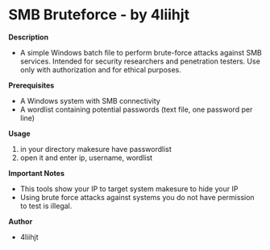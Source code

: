 # SMB Bruteforce - by 4liihjt

**Description** 
* A simple Windows batch file to perform brute-force attacks against SMB services. Intended for security researchers and penetration testers. Use only with authorization and for ethical purposes.

**Prerequisites**
* A Windows system with SMB connectivity
* A wordlist containing potential passwords (text file, one password per line)

**Usage**
1. in your directory makesure have passwordlist
2. open it and enter ip, username, wordlist

**Important Notes**
* This tools show your IP to target system makesure to hide your IP
* Using brute force attacks against systems you do not have permission to test is illegal.

**Author**
* 4liihjt
